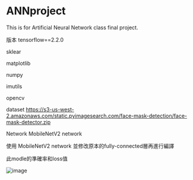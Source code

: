 # ANNproject
This is for Artificial Neural Network class final project.

版本
tensorflow==2.2.0


sklear


matplotlib


numpy


imutils


opencv

dataset
https://s3-us-west-2.amazonaws.com/static.pyimagesearch.com/face-mask-detection/face-mask-detector.zip

Network
MobileNetV2 network

使用 MobileNetV2 network 並修改原本的fully-connected層再進行編譯

此modle的準確率和loss值


![image](https://user-images.githubusercontent.com/46932872/174039386-2fdebe1b-bc10-464e-b9f1-0e648d0ad3b4.png)
